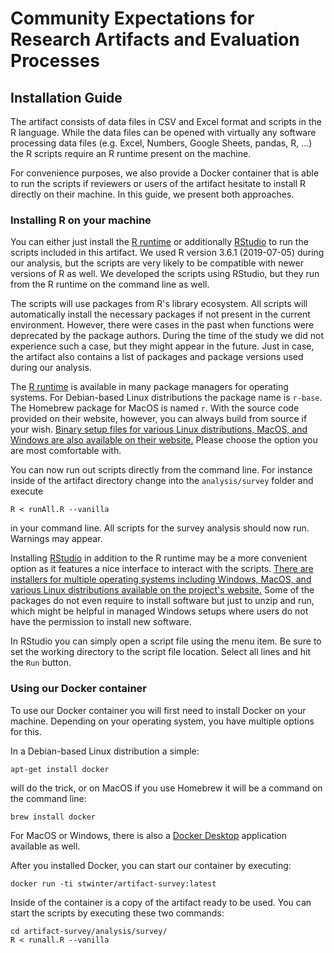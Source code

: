 # Community Expectations for Research Artifacts and Evaluation Processes
## Installation Guide

The artifact consists of data files in CSV and Excel format and scripts in the R language.
While the data files can be opened with virtually any software processing data files (e.g. Excel, Numbers, Google Sheets, pandas, R, ...) the R scripts require an R runtime present on the machine.

For convenience purposes, we also provide a Docker container that is able to run the scripts if reviewers or users of the artifact hesitate to install R directly on their machine.
In this guide, we present both approaches.

### Installing R on your machine

You can either just install the [R runtime](https://www.r-project.org/) or additionally [RStudio](https://rstudio.com/) to run the scripts included in this artifact. We used R version 3.6.1 (2019-07-05) during our analysis, but the scripts are very likely to be compatible with newer versions of R as well. We developed the scripts using RStudio, but they run from the R runtime on the command line as well.

The scripts will use packages from R's library ecosystem. All scripts will automatically install the necessary packages if not present in the current environment.
However, there were cases in the past when functions were deprecated by the package authors.
During the time of the study we did not experience such a case, but they might appear in the future. Just in case, the artifact also contains a list of packages and package versions used during our analysis.

The [R runtime](https://www.r-project.org/) is available in many package managers for operating systems. For Debian-based Linux distributions the package name is `r-base`. The Homebrew package for MacOS is named `r`. With the source code provided on their website, however, you can always build from source if your wish. [Binary setup files for various Linux distributions, MacOS, and Windows are also available on their website.](https://cran.rstudio.com/) Please choose the option you are most comfortable with.

You can now run out scripts directly from the command line. For instance inside of the artifact directory change into the `analysis/survey` folder and execute
```
R < runAll.R --vanilla
```
in your command line. All scripts for the survey analysis should now run. Warnings may appear.

Installing [RStudio](https://rstudio.com/) in addition to the R runtime may be a more convenient option as it features a nice interface to interact with the scripts. [There are installers for multiple operating systems including Windows, MacOS, and various Linux distributions available on the project's website.](https://rstudio.com/products/rstudio/download/#download) Some of the packages do not even require to install software but just to unzip and run, which might be helpful in managed Windows setups where users do not have the permission to install new software.

In RStudio you can simply open a script file using the menu item. Be sure to set the working directory to the script file location. Select all lines and hit the `Run` button.

### Using our Docker container

To use our Docker container you will first need to install Docker on your machine.
Depending on your operating system, you have multiple options for this.

In a Debian-based Linux distribution a simple:
```
apt-get install docker
```
will do the trick, or on MacOS if you use Homebrew it will be a command on the command line:
```
brew install docker
```
For MacOS or Windows, there is also a [Docker Desktop](https://www.docker.com/products/docker-desktop) application available as well.

After you installed Docker, you can start our container by executing:
```
docker run -ti stwinter/artifact-survey:latest
```

Inside of the container is a copy of the artifact ready to be used. You can start the scripts by executing these two commands:
```
cd artifact-survey/analysis/survey/
R < runall.R --vanilla
```
